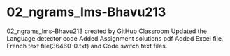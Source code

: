 # 02_ngrams_lms-Bhavu213
02_ngrams_lms-Bhavu213 created by GitHub Classroom
Updated the Language detector code
Added Assignment solutions pdf
Added Excel file, French text file(36460-0.txt) and Code switch text files.

